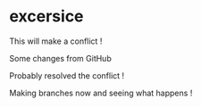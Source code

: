 # excersice

This will make a conflict !


Some changes from GitHub

Probably resolved the conflict !

Making branches now and seeing what happens !
